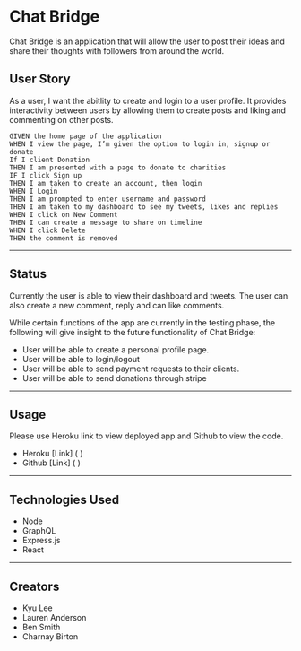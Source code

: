 # Chat Bridge

Chat Bridge is an application that will allow the user to post their ideas and share their thoughts with followers from around the world.


## User Story

As a user, I want the abitlity to create and login to a user profile. It provides interactivity between users by allowing them to create posts and liking and commenting on other posts.

``` 
GIVEN the home page of the application
WHEN I view the page, I’m given the option to login in, signup or donate
If I client Donation 
THEN I am presented with a page to donate to charities
IF I click Sign up
THEN I am taken to create an account, then login
WHEN I Login
THEN I am prompted to enter username and password
THEN I am taken to my dashboard to see my tweets, likes and replies
WHEN I click on New Comment
THEN I can create a message to share on timeline 
WHEN I click Delete 
THEN the comment is removed

```
---

## Status

Currently the user is able to view their dashboard and tweets. The user can also create a new comment, reply and can like comments.

While certain functions of the app are currently in the testing phase, the following will give insight to the future functionality of Chat Bridge:

* User will be able to create a personal profile page.
* User will be able to login/logout
* User will be able to send payment requests to their clients.
* User will be able to send donations through stripe


---

## Usage

Please use Heroku link to view deployed app and Github to view the code.

* Heroku [Link] ( )
* Github [Link] ( )

---

## Technologies Used

 * Node
 * GraphQL 
 * Express.js
 * React


---
## Creators

* Kyu Lee
* Lauren Anderson
* Ben Smith
* Charnay Birton